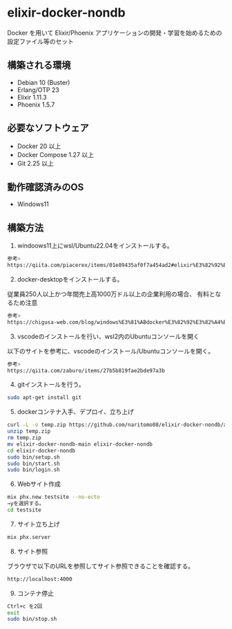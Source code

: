 # elixir-docker-nondb

Docker を用いて Elixir/Phoenix アプリケーションの開発・学習を始めるための設定ファイル等のセット

## 構築される環境

* Debian 10 (Buster)
* Erlang/OTP 23
* Elixir 1.11.3
* Phoenix 1.5.7

## 必要なソフトウェア

* Docker 20 以上
* Docker Compose 1.27 以上
* Git 2.25 以上

## 動作確認済みのOS

* Windows11

## 構築方法

1. windoows11上にwsl/Ubuntu22.04をインストールする。

```bash
参考>
https://qiita.com/piacerex/items/01e89435af0f7a454ad2#elixir%E3%82%92%E6%9C%80%E6%96%B0%E7%89%882022%E5%B9%B412%E6%9C%88%E7%8F%BE%E5%9C%A8%E3%81%AF114%E3%81%AB%E4%B8%8A%E3%81%92%E3%82%8B
```

2. docker-desktopをインストールする。

従業員250人以上かつ年間売上高1000万ドル以上の企業利用の場合、
有料となるため注意

```bash
参考>
https://chigusa-web.com/blog/windows%E3%81%ABdocker%E3%82%92%E3%82%A4%E3%83%B3%E3%82%B9%E3%83%88%E3%83%BC%E3%83%AB%E3%81%97%E3%81%A6python%E7%92%B0%E5%A2%83%E3%82%92%E6%A7%8B%E7%AF%89/
```

3. vscodeのインストールを行い、wsl2内のUbuntuコンソールを開く

以下のサイトを参考に、vscodeのインストール/Ubuntuコンソールを開く。

```bash
参考>
https://qiita.com/zaburo/items/27b5b819fae2bde97a3b
```

4. gitインストールを行う。

```bash
sudo apt-get install git
```

5. dockerコンテナ入手、デプロイ、立ち上げ

```bash
curl -L -o temp.zip https://github.com/naritomo08/elixir-docker-nondb/archive/refs/heads/main.zip
unzip temp.zip
rm temp.zip
mv elixir-docker-nondb-main elixir-docker-nondb
cd elixir-docker-nondb
sudo bin/setup.sh
sudo bin/start.sh
sudo bin/login.sh
```

6. Webサイト作成

```bash
mix phx.new testsite --no-ecto
→yを選択する。
cd testsite
```

7. サイト立ち上げ

```bash
mix phx.server
```

8. サイト参照

ブラウザで以下のURLを参照してサイト参照できることを確認する。

```bash
http://localhost:4000
```

9. コンテナ停止

```bash
Ctrl+c を2回
exit
sudo bin/stop.sh
```